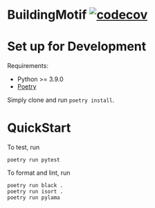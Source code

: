 # BuildingMotif [![codecov](https://codecov.io/gh/NREL/BuildingMOTIF/branch/main/graph/badge.svg?token=HAFSYH45NX)](https://codecov.io/gh/NREL/BuildingMOTIF)
# Set up for Development 

Requirements:
- Python >= 3.9.0
- [Poetry](https://python-poetry.org/docs/)

Simply clone and run `poetry install`.
# QuickStart

To test, run 
``` 
poetry run pytest
```
To format and lint, run
```
poetry run black .
poetry run isort .
poetry run pylama
